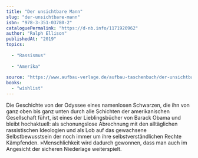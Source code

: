 ```yaml
---
title: "Der unsichtbare Mann"
slug: "der-unsichtbare-mann"
isbn: "978-3-351-03780-2"
cataloguePermalink: "https://d-nb.info/1171920962"
author: "Ralph Ellison"
publishedAt: "2019"
topics:
  
  - "Rassismus"
    
  - "Amerika"
    
source: "https://www.aufbau-verlage.de/aufbau-taschenbuch/der-unsichtbare-mann/978-3-7466-3822-5"
books: 
  - "wishlist"
---
```

Die Geschichte von der Odyssee eines namenlosen Schwarzen, die ihn von ganz 
oben bis ganz unten durch alle Schichten der amerikanischen Gesellschaft 
führt, ist eines der Lieblingsbücher von Barack Obama und bleibt hochaktuell: 
als schonungslose Abrechnung mit den alltäglichen rassistischen Ideologien und 
als Lob auf das gewachsene Selbstbewusstsein der noch immer um ihre 
selbstverständlichen Rechte Kämpfenden. »Menschlichkeit wird dadurch gewonnen, 
dass man auch im Angesicht der sicheren Niederlage weiterspielt.